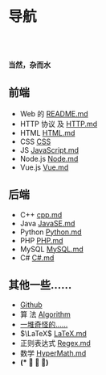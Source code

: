 # 导航

<br>
&emsp;

**当然，杂而水**

## 前端

- Web 的 [README.md](./Web/README.md)
- HTTP 协议 及 [HTTP.md](./Web/Computer_Networks.md)
- HTML [HTML.md](./Web/HTML.md)
- CSS [CSS](./Web/CSS.md)
- JS [JavaScript.md](./Web/JavaScript/JavaScript.md)
- Node.js [Node.md](./Web/Node.js/Node.js.md)
- Vue.js [Vue.md](./Web/Vue.js/Vue.js.md)

## 后端

- C++ [cpp.md](./Cpp.md)
- Java [JavaSE.md](./Java/JavaSE.md)
- Python [Python.md](./Python.md)
- PHP [PHP.md](./Web/PHP.md)
- MySQL [MySQL.md](./MySQL.md)
- C# [C#.md](./CSharp.md)

## 其他一些......

- [Github](https://github.com/Organic-Fish/FishCode)
- 算 法 [Algorithm](./Algorithm/README.md)
- [一堆奇怪的......](./balabala/)
- $\LaTeX$ [LaTeX.md](./LaTeX.md)
- 正则表达式 [Regex.md](./Regex.md)
- 数学 [HyperMath.md](./HyperMath/README.md)
- **(\* ﾟ ∇ ﾟ)**
